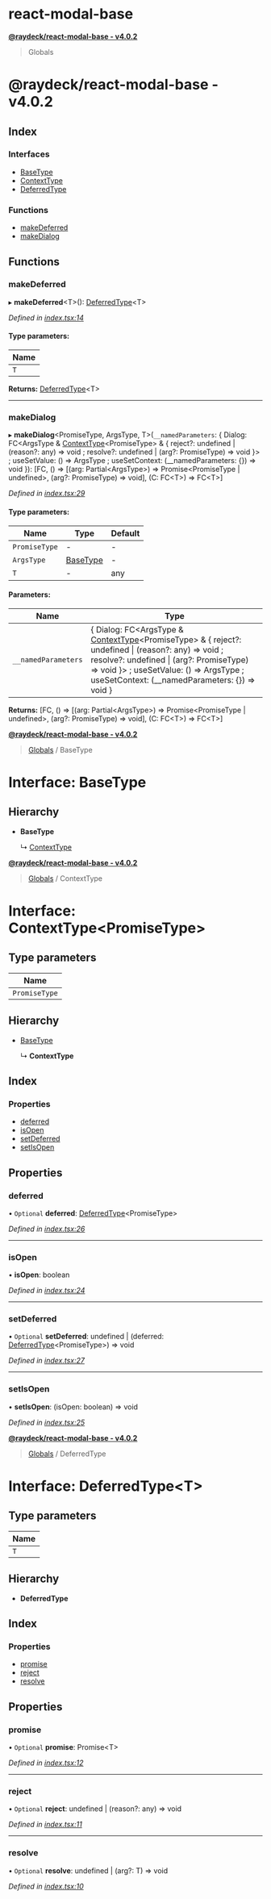 
<a name="readmemd"></a>

# react-modal-base


<a name="_librarymd"></a>

**[@raydeck/react-modal-base - v4.0.2](#readmemd)**

> Globals

# @raydeck/react-modal-base - v4.0.2

## Index

### Interfaces

* [BaseType](#interfacesbasetypemd)
* [ContextType](#interfacescontexttypemd)
* [DeferredType](#interfacesdeferredtypemd)

### Functions

* [makeDeferred](#makedeferred)
* [makeDialog](#makedialog)

## Functions

### makeDeferred

▸ **makeDeferred**\<T>(): [DeferredType](#interfacesdeferredtypemd)\<T>

*Defined in [index.tsx:14](https://github.com/rhdeck/react-modal-base/blob/153e42e/src/index.tsx#L14)*

#### Type parameters:

Name |
------ |
`T` |

**Returns:** [DeferredType](#interfacesdeferredtypemd)\<T>

___

### makeDialog

▸ **makeDialog**\<PromiseType, ArgsType, T>(`__namedParameters`: { Dialog: FC\<ArgsType & [ContextType](#interfacescontexttypemd)\<PromiseType> & { reject?: undefined \| (reason?: any) => void ; resolve?: undefined \| (arg?: PromiseType) => void  }> ; useSetValue: () => ArgsType ; useSetContext: (__namedParameters: {}) => void  }): [FC, () => [(arg: Partial\<ArgsType>) => Promise\<PromiseType \| undefined>, (arg?: PromiseType) => void], (C: FC\<T>) => FC\<T>]

*Defined in [index.tsx:29](https://github.com/rhdeck/react-modal-base/blob/153e42e/src/index.tsx#L29)*

#### Type parameters:

Name | Type | Default |
------ | ------ | ------ |
`PromiseType` | - | - |
`ArgsType` | [BaseType](#interfacesbasetypemd) | - |
`T` | - | any |

#### Parameters:

Name | Type |
------ | ------ |
`__namedParameters` | { Dialog: FC\<ArgsType & [ContextType](#interfacescontexttypemd)\<PromiseType> & { reject?: undefined \| (reason?: any) => void ; resolve?: undefined \| (arg?: PromiseType) => void  }> ; useSetValue: () => ArgsType ; useSetContext: (__namedParameters: {}) => void  } |

**Returns:** [FC, () => [(arg: Partial\<ArgsType>) => Promise\<PromiseType \| undefined>, (arg?: PromiseType) => void], (C: FC\<T>) => FC\<T>]


<a name="interfacesbasetypemd"></a>

**[@raydeck/react-modal-base - v4.0.2](#readmemd)**

> [Globals](#readmemd) / BaseType

# Interface: BaseType

## Hierarchy

* **BaseType**

  ↳ [ContextType](#interfacescontexttypemd)


<a name="interfacescontexttypemd"></a>

**[@raydeck/react-modal-base - v4.0.2](#readmemd)**

> [Globals](#readmemd) / ContextType

# Interface: ContextType\<**PromiseType**>

## Type parameters

Name |
------ |
`PromiseType` |

## Hierarchy

* [BaseType](#interfacesbasetypemd)

  ↳ **ContextType**

## Index

### Properties

* [deferred](#deferred)
* [isOpen](#isopen)
* [setDeferred](#setdeferred)
* [setIsOpen](#setisopen)

## Properties

### deferred

• `Optional` **deferred**: [DeferredType](#interfacesdeferredtypemd)\<PromiseType>

*Defined in [index.tsx:26](https://github.com/rhdeck/react-modal-base/blob/153e42e/src/index.tsx#L26)*

___

### isOpen

•  **isOpen**: boolean

*Defined in [index.tsx:24](https://github.com/rhdeck/react-modal-base/blob/153e42e/src/index.tsx#L24)*

___

### setDeferred

• `Optional` **setDeferred**: undefined \| (deferred: [DeferredType](#interfacesdeferredtypemd)\<PromiseType>) => void

*Defined in [index.tsx:27](https://github.com/rhdeck/react-modal-base/blob/153e42e/src/index.tsx#L27)*

___

### setIsOpen

•  **setIsOpen**: (isOpen: boolean) => void

*Defined in [index.tsx:25](https://github.com/rhdeck/react-modal-base/blob/153e42e/src/index.tsx#L25)*


<a name="interfacesdeferredtypemd"></a>

**[@raydeck/react-modal-base - v4.0.2](#readmemd)**

> [Globals](#readmemd) / DeferredType

# Interface: DeferredType\<**T**>

## Type parameters

Name |
------ |
`T` |

## Hierarchy

* **DeferredType**

## Index

### Properties

* [promise](#promise)
* [reject](#reject)
* [resolve](#resolve)

## Properties

### promise

• `Optional` **promise**: Promise\<T>

*Defined in [index.tsx:12](https://github.com/rhdeck/react-modal-base/blob/153e42e/src/index.tsx#L12)*

___

### reject

• `Optional` **reject**: undefined \| (reason?: any) => void

*Defined in [index.tsx:11](https://github.com/rhdeck/react-modal-base/blob/153e42e/src/index.tsx#L11)*

___

### resolve

• `Optional` **resolve**: undefined \| (arg?: T) => void

*Defined in [index.tsx:10](https://github.com/rhdeck/react-modal-base/blob/153e42e/src/index.tsx#L10)*
